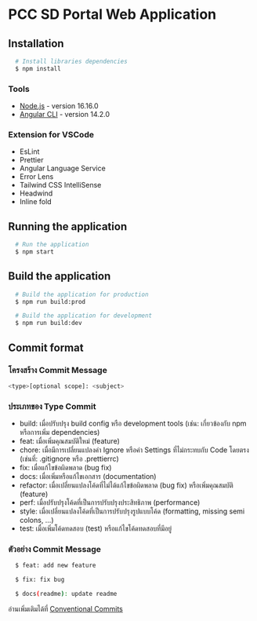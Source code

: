 # PCC SD Portal Web Application

## Installation

```bash
  # Install libraries dependencies
  $ npm install
```

### Tools

- [Node.js](https://nodejs.org/en/blog/release/v16.16.0) - version 16.16.0
- [Angular CLI](https://www.npmjs.com/package/@angular/cli/v/14.2.0) - version 14.2.0

### Extension for VSCode

- EsLint
- Prettier
- Angular Language Service
- Error Lens
- Tailwind CSS IntelliSense
- Headwind
- Inline fold

## Running the application

```bash
  # Run the application
  $ npm start
```

## Build the application

```bash
  # Build the application for production
  $ npm run build:prod

  # Build the application for development
  $ npm run build:dev
```

## Commit format

### โครงสร้าง Commit Message

```bash
<type>[optional scope]: <subject>
```

### ประเภทของ Type Commit

- build: เมื่อปรับปรุง build config หรือ development tools (เช่น: เกี่ยวข้องกับ npm หรือการเพิ่ม dependencies)
- feat: เมื่อเพิ่มคุณสมบัติใหม่ (feature)
- chore: เมื่อมีการเปลี่ยนแปลงค่า Ignore หรือค่า Settings ที่ไม่กระทบกับ Code โดยตรง (เช่นที่: .gitignore หรือ .prettierrc)
- fix: เมื่อแก้ไขข้อผิดพลาด (bug fix)
- docs: เมื่อเพิ่มหรือแก้ไขเอกสาร (documentation)
- refactor: เมื่อเปลี่ยนแปลงโค้ดที่ไม่ได้แก้ไขข้อผิดพลาด (bug fix) หรือเพิ่มคุณสมบัติ (feature)
- perf: เมื่อปรับปรุงโค้ดที่เป็นการปรับปรุงประสิทธิภาพ (performance)
- style: เมื่อเปลี่ยนแปลงโค้ดที่เป็นการปรับปรุงรูปแบบโค้ด (formatting, missing semi colons, …)
- test: เมื่อเพิ่มโค้ดทดสอบ (test) หรือแก้ไขโค้ดทดสอบที่มีอยู่

### ตัวอย่าง Commit Message

```bash
  $ feat: add new feature

  $ fix: fix bug

  $ docs(readme): update readme
```

อ่านเพิ่มเติมได้ที่ [Conventional Commits](https://www.conventionalcommits.org/th/v1.0.0/)


